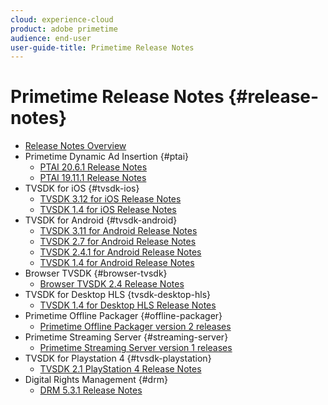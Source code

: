 ```yaml
---
cloud: experience-cloud
product: adobe primetime
audience: end-user
user-guide-title: Primetime Release Notes
---
```


# Primetime Release Notes {#release-notes}

+ [Release Notes Overview](home.md)
+ Primetime Dynamic Ad Insertion {#ptai}
  + [PTAI 20.6.1 Release Notes](ptai-20x-release-notes.md)
  + [PTAI 19.11.1 Release Notes](ptai-19x-release-notes.md)
+ TVSDK for iOS {#tvsdk-ios}
  + [TVSDK 3.12 for iOS Release Notes](tvsdk-3x-ios.md)
  + [TVSDK 1.4 for iOS Release Notes](tvsdk-1-4-ios.md)
+ TVSDK for Android {#tvsdk-android}
  + [TVSDK 3.11 for Android Release Notes](tvsdk-3x-android.md)
  + [TVSDK 2.7 for Android Release Notes](tvsdk-27-android.md)
  + [TVSDK 2.4.1 for Android Release Notes](tvsdk-24-android.md)  
  + [TVSDK 1.4 for Android Release Notes](tvsdk-1-4-android.md)
+ Browser TVSDK {#browser-tvsdk}
  + [Browser TVSDK 2.4 Release Notes](tvsdk-24-browser.md)
+ TVSDK for Desktop HLS {tvsdk-desktop-hls}
  + [TVSDK 1.4 for Desktop HLS Release Notes](tvsdk-1-4-desktop-hls.md)
+ Primetime Offline Packager {#offline-packager}
  + [Primetime Offline Packager version 2 releases](offline-packager-2x-release-note.md)
+ Primetime Streaming Server {#streaming-server}
  + [Primetime Streaming Server version 1 releases](primetime-streaming-server-1x.md)
+ TVSDK for Playstation 4 {#tvsdk-playstation}
  + [TVSDK 2.1 PlayStation 4 Release Notes](tvsdk-21-ps4.md)
+ Digital Rights Management {#drm}
  + [DRM 5.3.1 Release Notes](drm-531-release-notes.md)
